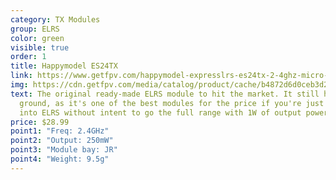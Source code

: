 ```yaml
---
category: TX Modules
group: ELRS
color: green
visible: true
order: 1
title: Happymodel ES24TX
link: https://www.getfpv.com/happymodel-expresslrs-es24tx-2-4ghz-micro-tx-module.html
img: https://cdn.getfpv.com/media/catalog/product/cache/b4872d6d0ceb3d2181c291dd3ccc7b81/h/a/happymodel-expresslrs-es24tx-2.4ghz-module-antennacasewithantenna-black.jpg
text: The original ready-made ELRS module to hit the market. It still holds its
  ground, as it's one of the best modules for the price if you're just getting
  into ELRS without intent to go the full range with 1W of output power
price: $28.99
point1: "Freq: 2.4GHz"
point2: "Output: 250mW"
point3: "Module bay: JR"
point4: "Weight: 9.5g"
---
```

